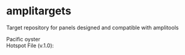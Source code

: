 # amplitargets
Target repository for panels designed and compatible with amplitools

Pacific oyster       
Hotspot File (v.1.0):      
